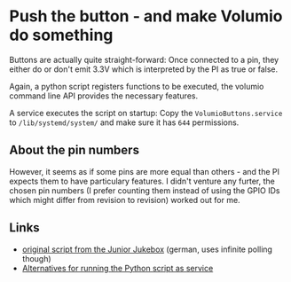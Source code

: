 # Push the button - and make Volumio do something

Buttons are actually quite straight-forward: Once connected to a pin, they either do or don't emit 3.3V which is interpreted by the PI as true or false.

Again, a python script registers functions to be executed, the volumio command line API provides the necessary features.

A service executes the script on startup:
Copy the `VolumioButtons.service` to `/lib/systemd/system/` and make sure it has `644` permissions.

## About the pin numbers

However, it seems as if some pins are more equal than others - and the PI expects them to have particulary features. I didn't venture any furter, the chosen pin numbers (I prefer counting them instead of using the GPIO IDs which might differ from revision to revision) worked out for me.

## Links

- [original script from the Junior Jukebox](http://www.raspis-world.de/p/raspberry-pi-als-junior-jukebox-der_19.html) (german, uses infinite polling though)
- [Alternatives for running the Python script as service](https://www.raspberrypi.org/forums/viewtopic.php?t=197513)